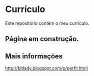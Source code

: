# Currículo
Este repositório contêm o meu currículo.

## Página em construção.

## Mais informações
http://bitlady.blogspot.com/p/perfil.html

